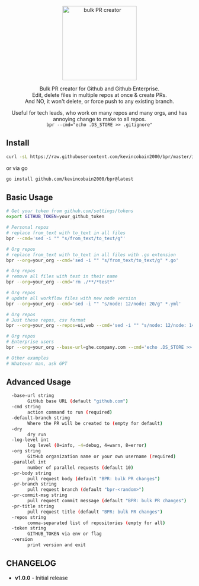<p align="center">
  <img alt="bulk PR creator" alt="Bulk PR creator" src="https://imgur.com/X5cWN5j.png" width="200">
</p>

<p align="center">
  Bulk PR creator for Github and Github Enterprise.
  <br>
  Edit, delete files in multiple repos at once & create PRs.
  <br>
  And NO, it won't delete, or force push to any existing branch.
</p>
<p align="center">
  Useful for tech leads, who work on many repos and many orgs, and has annoying change to make to all repos.
  <br>
  <code>bpr --cmd="echo .DS_STORE >> .gitignore"</code>
</p>



## Install

```sh
curl -sL https://raw.githubusercontent.com/kevincobain2000/bpr/master/install.sh | sh
```

or via go

```sh
go install github.com/kevincobain2000/bpr@latest
```

## Basic Usage

```sh
# Get your token from github.com/settings/tokens
export GITHUB_TOKEN=your_github_token

# Personal repos
# replace from_text with to_text in all files
bpr --cmd='sed -i "" "s/from_text/to_text/g"'

# Org repos
# replace from_text with to_text in all files with .go extension
bpr --org=your_org --cmd='sed -i "" "s/from_text/to_text/g" *.go'

# Org repos
# remove all files with test in their name
bpr --org=your_org --cmd='rm ./**/*test*'

# Org repos
# update all workflow files with new node version
bpr --org=your_org --cmd='sed -i "" "s/node: 12/node: 20/g" *.yml'

# Org repos
# Just these repos, csv format
bpr --org=your_org --repos=ui,web --cmd='sed -i "" "s/node: 12/node: 14/g" *.yml'

# Org repos
# Enterprise users
bpr --org=your_org --base-url=ghe.company.com --cmd='echo .DS_STORE >> .gitignore'

# Other examples
# Whatever man, ask GPT
```

## Advanced Usage

```sh
  -base-url string
    	GitHub base URL (default "github.com")
  -cmd string
    	action command to run (required)
  -default-branch string
    	Where the PR will be created to (empty for default)
  -dry
    	dry run
  -log-level int
    	log level (0=info, -4=debug, 4=warn, 8=error)
  -org string
    	GitHub organization name or your own username (required)
  -parallel int
    	number of parallel requests (default 10)
  -pr-body string
    	pull request body (default "BPR: bulk PR changes")
  -pr-branch string
    	pull request branch (default "bpr-<random>")
  -pr-commit-msg string
    	pull request commit message (default "BPR: bulk PR changes")
  -pr-title string
    	pull request title (default "BPR: bulk PR changes")
  -repos string
    	comma-separated list of repositories (empty for all)
  -token string
    	GITHUB_TOKEN via env or flag
  -version
    	print version and exit
```


## CHANGELOG

- **v1.0.0** - Initial release

